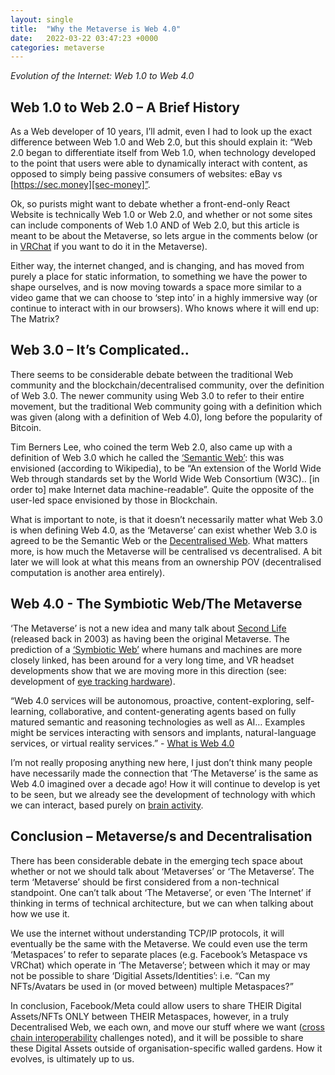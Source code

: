 ```yaml
---
layout: single
title:  "Why the Metaverse is Web 4.0"
date:   2022-03-22 03:47:23 +0000
categories: metaverse
---
```


*Evolution of the Internet: Web 1.0 to Web 4.0*

## Web 1.0 to Web 2.0 – A Brief History

As a Web developer of 10 years, I’ll admit, even I had to look up the exact difference between Web 1.0 and Web 2.0, but this should explain it: “Web 2.0 began to differentiate itself from Web 1.0, when technology developed to the point that users were able to dynamically interact with content, as opposed to simply being passive consumers of websites: eBay vs [https://sec.money][sec-money]”.

Ok, so purists might want to debate whether a front-end-only React Website is technically Web 1.0 or Web 2.0, and whether or not some sites can include components of Web 1.0 AND of Web 2.0, but this article is meant to be about the Metaverse, so lets argue in the comments below (or in [VRChat][vrchat] if you want to do it in the Metaverse).

Either way, the internet changed, and is changing, and has moved from purely a place for static information, to something we have the power to shape ourselves, and is now moving towards a space more similar to a video game that we can choose to ‘step into’ in a highly immersive way (or continue to interact with in our browsers). Who knows where it will end up: The Matrix?

## Web 3.0 – It’s Complicated..

There seems to be considerable debate between the traditional Web community and the blockchain/decentralised community, over the definition of Web 3.0. The newer community using Web 3.0 to refer to their entire movement, but the traditional Web community going with a definition which was given (along with a definition of Web 4.0), long before the popularity of Bitcoin.

Tim Berners Lee, who coined the term Web 2.0, also came up with a definition of Web 3.0 which he called the [‘Semantic Web’][semantic-web]: this was envisioned (according to Wikipedia), to be “An extension of the World Wide Web through standards set by the World Wide Web Consortium (W3C).. [in order to] make Internet data machine-readable”. Quite the opposite of the user-led space envisioned by those in Blockchain.

What is important to note, is that it doesn’t necessarily matter what Web 3.0 is when defining Web 4.0, as the ‘Metaverse’ can exist whether Web 3.0 is agreed to be the Semantic Web or the [Decentralised Web][decentralised-web]. What matters more, is how much the Metaverse will be centralised vs decentralised. A bit later we will look at what this means from an ownership POV (decentralised computation is another area entirely).

## Web 4.0 - The Symbiotic Web/The Metaverse

‘The Metaverse’ is not a new idea and many talk about [Second Life][second-life] (released back in 2003) as having been the original Metaverse. The prediction of a [‘Symbiotic Web’][symbiotic-web] where humans and machines are more closely linked, has been around for a very long time, and VR headset developments show that we are moving more in this direction (see: development of [eye tracking hardware][eye-tracking-hardware]).

“Web 4.0 services will be autonomous, proactive, content-exploring, self-learning, collaborative, and content-generating agents based on fully matured semantic and reasoning technologies as well as AI… Examples might be services interacting with sensors and implants, natural-language services, or virtual reality services.” - [What is Web 4.0][what-is-web40]

I’m not really proposing anything new here, I just don’t think many people have necessarily made the connection that ‘The Metaverse’ is the same as Web 4.0 imagined over a decade ago! How it will continue to develop is yet to be seen, but we already see the development of technology with which we can interact, based purely on [brain activity][brain-activity].

## Conclusion – Metaverse/s and Decentralisation

There has been considerable debate in the emerging tech space about whether or not we should talk about ‘Metaverses’ or ‘The Metaverse’. The term ‘Metaverse’ should be first considered from a non-technical standpoint. One can’t talk about ‘The Metaverse’, or even ‘The Internet’ if thinking in terms of technical architecture, but we can when talking about how we use it.

We use the internet without understanding TCP/IP protocols, it will eventually be the same with the Metaverse. We could even use the term ‘Metaspaces’ to refer to separate places (e.g. Facebook’s Metaspace vs VRChat) which operate in ‘The Metaverse’; between which it may or may not be possible to share ‘Digitial Assets/Identities’: i.e. “Can my NFTs/Avatars be used in (or moved between) multiple Metaspaces?”

In conclusion, Facebook/Meta could allow users to share THEIR Digital Assets/NFTs ONLY between THEIR Metaspaces, however, in a truly Decentralised Web, we each own, and move our stuff where we want ([cross chain interoperability][cross-chain] challenges noted), and it will be possible to share these Digital Assets outside of organisation-specific walled gardens. How it evolves, is ultimately up to us.

[sec-money]: https://sec.money
[vrchat]: https://hello.vrchat.com/
[semantic-web]: https://computer.howstuffworks.com/web-10.htm
[decentralised-web]: https://blog.cloudflare.com/what-is-web3/
[second-life]: https://secondlife.com/
[symbiotic-web]: https://www.dictionary.com/browse/symbiotic
[eye-tracking-hardware]: https://vr.tobii.com/
[what-is-web40]: https://www.igi-global.com/dictionary/overview-differentiation-evolutionary-steps-web/35103
[brain-activity]: https://hbr.org/2020/09/are-you-ready-for-tech-that-connects-to-your-brain
[cross-chain]: https://www.gemini.com/cryptopedia/why-is-interoperability-important-for-blockchain